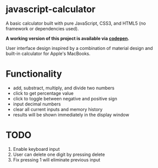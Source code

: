 # javascript-calculator

  A basic calculator built with pure JavaScript, CSS3, and HTML5 (no framework or dependencies used).

  **A working version of this project is available via [codepen](https://codepen.io/mhijack/full/odNmoa/).**

  User interface design inspired by a combination of material design and built-in calculator for Apple's MacBooks.

# Functionality

  * add, substract, multiply, and divide two numbers
  * click to get percentage value
  * click to toggle between negative and positive sign
  * input decimal numbers
  * clear all current inputs and memory history
  * results will be shown immediately in the display window

# TODO

  1. Enable keyboard input
  2. User can delete one digit by pressing delete
  3. Fix pressing 1 will eliminate previous input